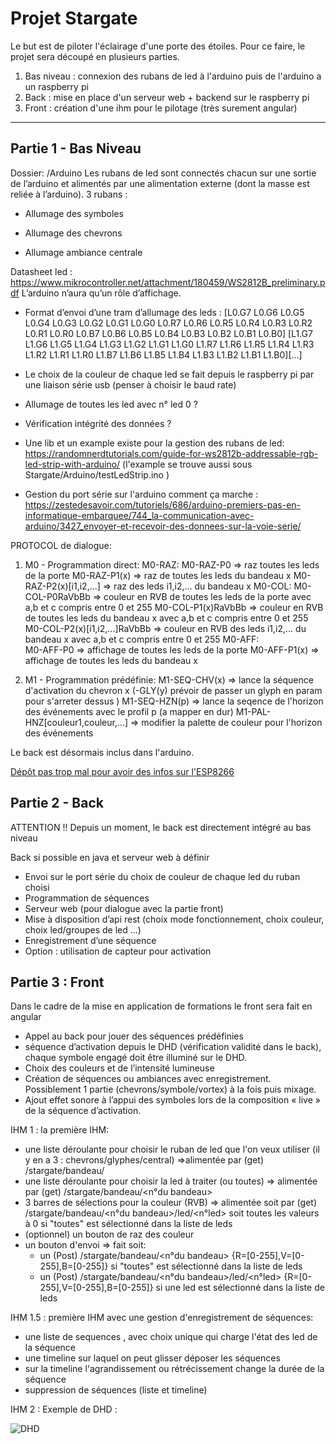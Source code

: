 **Projet Stargate**
=

Le but est de piloter l'éclairage d'une porte des étoiles.
Pour ce faire, le projet sera découpé en plusieurs parties.

1. Bas niveau : connexion des rubans de led à l'arduino puis de l'arduino a un raspberry pi
2. Back : mise en place d'un serveur web + backend sur le raspberry pi
3. Front : création d'une ihm pour le pilotage (très surement angular)

-----------

Partie 1 - Bas Niveau
--
Dossier: /Arduino
Les rubans de led sont connectés chacun sur une sortie de l’arduino et alimentés par une alimentation externe (dont la masse est reliée à l’arduino). 
3 rubans :

- Allumage des symboles

- Allumage des chevrons

- Allumage ambiance centrale

Datasheet led : https://www.mikrocontroller.net/attachment/180459/WS2812B_preliminary.pdf
L’arduino n’aura qu’un rôle d’affichage.

- Format d’envoi d’une tram d’allumage des leds : [L0.G7 L0.G6 L0.G5 L0.G4 L0.G3 L0.G2 L0.G1 L0.G0 L0.R7 L0.R6 L0.R5 L0.R4 L0.R3 L0.R2 L0.R1 L0.R0 L0.B7 L0.B6 L0.B5 L0.B4 L0.B3 L0.B2 L0.B1 L0.B0] [L1.G7 L1.G6 L1.G5 L1.G4 L1.G3 L1.G2 L1.G1 L1.G0 L1.R7 L1.R6 L1.R5 L1.R4 L1.R3 L1.R2 L1.R1 L1.R0 L1.B7 L1.B6 L1.B5 L1.B4 L1.B3 L1.B2 L1.B1 L1.B0][…] 
- Le choix de la couleur de chaque led se fait depuis le raspberry pi par une liaison série usb (penser à choisir le baud rate)
- Allumage de toutes les led avec n° led 0 ?
- Vérification intégrité des données ? 

- Une lib et un example existe pour la gestion des rubans de led: https://randomnerdtutorials.com/guide-for-ws2812b-addressable-rgb-led-strip-with-arduino/  (l'example se trouve aussi sous  Stargate/Arduino/testLedStrip.ino ) 

- Gestion du port série sur l'arduino comment ça marche : https://zestedesavoir.com/tutoriels/686/arduino-premiers-pas-en-informatique-embarquee/744_la-communication-avec-arduino/3427_envoyer-et-recevoir-des-donnees-sur-la-voie-serie/

PROTOCOL de dialogue:

1) M0 - Programmation direct:
    M0-RAZ:
      M0-RAZ-P0               => raz toutes les leds de la porte
      M0-RAZ-P1(x)            => raz de toutes les leds du bandeau x
      M0-RAZ-P2(x)[i1,i2,...] => raz des leds i1,i2,... du bandeau x
    M0-COL:
      M0-COL-P0RaVbBb                => couleur en RVB de toutes les leds de la porte avec a,b et c compris entre 0 et 255
      M0-COL-P1(x)RaVbBb             => couleur en RVB de toutes les leds du bandeau x avec a,b et c compris entre 0 et 255
      M0-COL-P2(x)[i1,i2,...]RaVbBb  => couleur en RVB des leds i1,i2,... du bandeau x avec a,b et c compris entre 0 et 255
    M0-AFF:   
      M0-AFF-P0     => affichage de toutes les leds de la porte
      M0-AFF-P1(x)  => affichage de toutes les leds du bandeau x

2) M1 - Programmation prédéfinie:
    M1-SEQ-CHV(x)                     => lance la séquence d'activation du chevron x 
              (-GLY(y) prévoir de passer un glyph en param pour s'arreter dessus )
    M1-SEQ-HZN(p)                     => lance la seqence de l'horizon des événements avec le profil p (a mapper en dur)
    M1-PAL-HNZ[couleur1,couleur,...]  => modifier la palette de couleur pour l'horizon des événements


Le back est désormais inclus dans l'arduino.

[Dépôt pas trop mal pour avoir des infos sur l'ESP8266](https://github.com/esp8266/Arduino)


Partie 2 - Back 
--

ATTENTION !!
Depuis un moment, le back est directement intégré au bas niveau

Back si possible en java et serveur web à définir

- Envoi sur le port série du choix de couleur de chaque led du ruban choisi
- Programmation de séquences 
- Serveur web (pour dialogue avec la partie front)
- Mise à disposition d’api rest (choix mode fonctionnement, choix couleur, choix led/groupes de led …)
- Enregistrement d’une séquence
- Option : utilisation de capteur pour activation

Partie 3 : Front
-
Dans le cadre de la mise en application de formations le front sera fait en angular

- Appel au back pour jouer des séquences prédéfinies 
- séquence d’activation depuis le DHD (vérification validité dans le back), chaque symbole engagé doit être illuminé sur le DHD.
- Choix des couleurs et de l’intensité lumineuse 
- Création de séquences ou ambiances avec enregistrement. Possiblement 1 partie (chevrons/symbole/vortex) à la fois puis mixage.
- Ajout effet sonore à l’appui des symboles lors de la composition « live » de la séquence d’activation.

IHM 1 :
la première IHM:
  - une liste déroulante pour choisir le ruban de led que l'on veux utiliser (il y en a 3 : chevrons/glyphes/central) =>alimentée par (get) /stargate/bandeau/
  - une liste déroulante pour choisir la led à traiter (ou toutes) => alimentée par (get) /stargate/bandeau/<n°du bandeau>
  - 3 barres de sélections pour la couleur (RVB) => alimentée soit par (get) /stargate/bandeau/<n°du bandeau>/led/<n°led> soit toutes les valeurs à 0 si "toutes" est sélectionné dans la liste de leds
  - (optionnel) un bouton de raz des couleur
  - un bouton d'envoi => fait soit:
     * un (Post) /stargate/bandeau/<n°du bandeau> {R=[0-255],V=[0-255],B=[0-255]} si "toutes" est sélectionné dans la liste de leds
     * un (Post) /stargate/bandeau/<n°du bandeau>/led/<n°led> {R=[0-255],V=[0-255],B=[0-255]} si une led est sélectionné dans la liste de leds
     
IHM 1.5 :
première IHM avec une gestion d'enregistrement de séquences:
   - une liste de sequences , avec choix unique qui charge l'état des led de la séquence
   - une timeline sur laquel on peut glisser déposer les séquences
   - sur la timeline l'agrandissement ou rétrécissement change la durée de la séquence
   - suppression de séquences (liste et timeline) 

IHM 2 :
Exemple de DHD :

![DHD](https://i.imgur.com/kqxS8XB.png "DHD")
